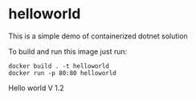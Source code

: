 # helloworld
This is a simple demo of containerized dotnet solution

To build and run this image just run:

```console
docker build . -t helloworld
docker run -p 80:80 helloworld
```

Hello world V 1.2
